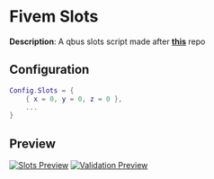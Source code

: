 # Fivem Slots

**Description**: A qbus slots script made after **[this](https://github.com/plesalex100/vrp_slots)** repo

## Configuration

```lua
Config.Slots = {
    { x = 0, y = 0, z = 0 },
    ...
}
```

## Preview

[![Slots Preview](https://i.imgur.com/xPqzpKt.png)](https://i.imgur.com/cZGbAEl.mp4 "Slots preview")
[![Validation Preview](https://i.imgur.com/xPqzpKt.png)](https://i.imgur.com/cp84kCJ.png "Validation preview")

